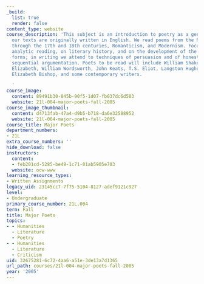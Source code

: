 ```yaml
---
_build:
  list: true
  render: false
content_type: website
course_description: 'This subject is an introduction to poetry as a genre; most of
  our texts are originally written in English. We read poems from the Renaissance
  through the 17th and 18th centuries, Romanticism, and Modernism. Focus will be on
  analytic reading, on literary history, and on the development of the genre and its
  forms; in writing we attend to techniques of persuasion and of honest evidenced
  sequential argumentation. Poets to be read will include William Shakespeare, Queen
  Elizabeth, William Wordsworth, John Keats, T.S. Eliot, Langston Hughes, Sylvia Plath,
  Elizabeth Bishop, and some contemporary writers.

  '
course_image:
  content: 89491b30-845b-90f5-1d07-fb037dc6d503
  website: 21l-004-major-poets-fall-2005
course_image_thumbnail:
  content: d4713fab-47a4-d9b5-b718-da6e32588952
  website: 21l-004-major-poets-fall-2005
course_title: Major Poets
department_numbers:
- 21L
extra_course_numbers: ''
hide_download: false
instructors:
  content:
  - feb201cd-5285-be49-1c71-01ab5905e703
  website: ocw-www
learning_resource_types:
- Written Assignments
legacy_uid: 23145cc7-7f75-5104-8127-adef9121c927
level:
- Undergraduate
primary_course_number: 21L.004
term: Fall
title: Major Poets
topics:
- - Humanities
  - Literature
  - Poetry
- - Humanities
  - Literature
  - Criticism
uid: 32675281-6c72-4aa6-a51e-3de13a7d1365
url_path: courses/21l-004-major-poets-fall-2005
year: '2005'
---
```

